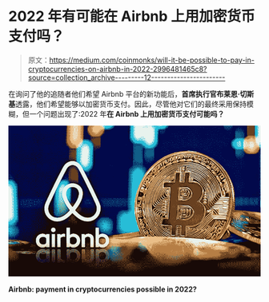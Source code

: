 # 2022 年有可能在 Airbnb 上用加密货币支付吗？

> 原文：<https://medium.com/coinmonks/will-it-be-possible-to-pay-in-cryptocurrencies-on-airbnb-in-2022-2996481465c8?source=collection_archive---------12----------------------->

在询问了他的追随者他们希望 Airbnb 平台的新功能后，**首席执行官布莱恩·切斯基**透露，他们希望能够以加密货币支付。因此，尽管他对它们的最终采用保持模糊，但一个问题出现了:2022 年**在 Airbnb 上用加密货币支付可能吗？**

**![](img/a42a0f12b289fefa6f743cceb419a731.png)**

**Airbnb: payment in cryptocurrencies possible in 2022?**
